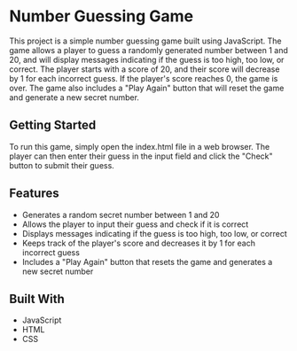 # Number Guessing Game
This project is a simple number guessing game built using JavaScript. The game allows a player to guess a randomly generated number between 1 and 20, and will display messages indicating if the guess is too high, too low, or correct. The player starts with a score of 20, and their score will decrease by 1 for each incorrect guess. If the player's score reaches 0, the game is over. The game also includes a "Play Again" button that will reset the game and generate a new secret number.

## Getting Started
To run this game, simply open the index.html file in a web browser. The player can then enter their guess in the input field and click the "Check" button to submit their guess.
## Features
- Generates a random secret number between 1 and 20
- Allows the player to input their guess and check if it is correct
- Displays messages indicating if the guess is too high, too low, or correct
- Keeps track of the player's score and decreases it by 1 for each incorrect guess
- Includes a "Play Again" button that resets the game and generates a new secret number

## Built With
- JavaScript
- HTML
- CSS
